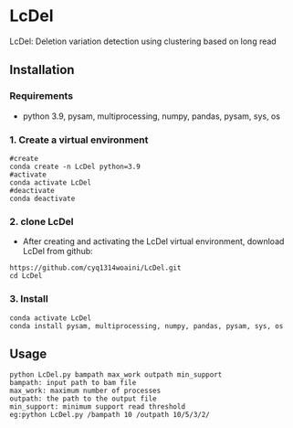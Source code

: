 # LcDel
LcDel: Deletion variation detection using clustering based on long read


## Installation
### Requirements
* python 3.9, pysam, multiprocessing, numpy, pandas, pysam, sys, os
### 1. Create a virtual environment
```
#create
conda create -n LcDel python=3.9
#activate
conda activate LcDel
#deactivate
conda deactivate
```

### 2. clone LcDel
* After creating and activating the LcDel virtual environment, download LcDel from github:
```　 
https://github.com/cyq1314woaini/LcDel.git
cd LcDel
```

### 3. Install 
```　
conda activate LcDel
conda install pysam, multiprocessing, numpy, pandas, pysam, sys, os
```

## Usage
```　 
python LcDel.py bampath max_work outpath min_support
bampath: input path to bam file
max_work: maximum number of processes
outpath: the path to the output file
min_support: minimum support read threshold
eg:python LcDel.py /bampath 10 /outpath 10/5/3/2/
``` 


